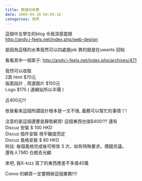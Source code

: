 ```yaml
---
title: 無理的收費
date: 2009-04-28 04:05:16
categories: 商界
---
```


  
這個中五學生的blog 令我深感震撼  
http://andy.i-feels.net/index.php/web-design  
  
是因為這樣的水準竟然可以四處接job 靠的就是在uwants 回帖  
  
看看其中一個案子: http://andy.i-feels.net/index.php/archives/471  
  
竟然可以收取  
2頁 html $70元  
版面設計﹑周邊圖片 $150元  
Logo $175 ( 連網站所以半價 )  
  
近400元!!!  
  
依我看來這個所謂設計根本是一文不值, 義務可以幫忙的事情丫!  
  
注意的是這個還要是靜態網頁! 這個東西也值$400!?? 還有  
Discuz 安裝 $ 100 HKD  
Discuz 插件安裝 視乎難度而定  
Discuz 風格安裝 $ 80 HKD  
附註: 每個風格完成後可修改 3 次，如有特殊要求，價錢另議。  
還有人TMD 白痴去光顧  
  
來吧, 我X-kizz 寫了的東西應差不多值40萬  
  
Convo 的網頁一定要開辦這個業務!!!!  